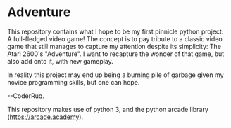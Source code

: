 # Adventure

This repository contains what I hope to be my first pinnicle python project: A full-fledged video game!
The concept is to pay tribute to a classic video game that still manages to capture my attention despite its simplicity: The Atari 2600's "Adventure".
I want to recapture the wonder of that game, but also add onto it, with new gameplay.

In reality this project may end up being a burning pile of garbage given my novice programming skills, but one can hope.

--CoderRuq.


This repository makes use of python 3, and the python arcade library (https://arcade.academy).
